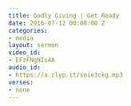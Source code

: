 ```yaml
---
title: Godly Giving | Get Ready
date: 2016-07-12 00:00:00 Z
categories:
- media
layout: sermon
video_id:
- EFzFNgNIs4A
audio_id:
- https://a.clyp.it/seie3ckg.mp3
verses:
- none
---
```



